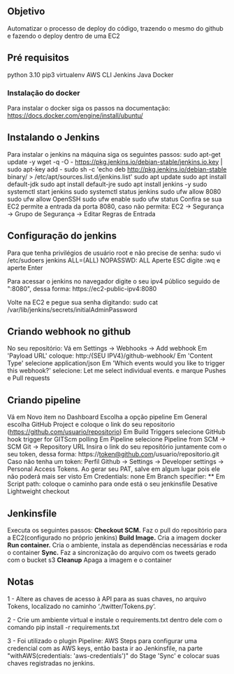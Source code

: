 ## Objetivo
Automatizar o processo de deploy do código, trazendo o mesmo do github e fazendo o deploy dentro de uma EC2

## Pré requisitos
python 3.10
pip3
virtualenv
AWS CLI
Jenkins
Java
Docker

### Instalação do docker
Para instalar o docker siga os passos na documentação: https://docs.docker.com/engine/install/ubuntu/

## Instalando o Jenkins
Para instalar o jenkins na máquina siga os seguintes passos:
    sudo apt-get update -y
    wget -q -O - https://pkg.jenkins.io/debian-stable/jenkins.io.key | sudo apt-key add -
    sudo sh -c 'echo deb http://pkg.jenkins.io/debian-stable binary/ > /etc/apt/sources.list.d/jenkins.list'
    sudo apt update
    sudo apt install default-jdk
    sudo apt install default-jre
    sudo apt install jenkins -y
    sudo systemctl start jenkins
    sudo systemctl status jenkins
    sudo ufw allow 8080
    sudo ufw allow OpenSSH
    sudo ufw enable
    sudo ufw status
    Confira se sua EC2 permite a entrada da porta 8080, caso não permita: EC2 -> Segurança -> Grupo de Segurança -> Editar Regras de Entrada

## Configuração do jenkins
Para que tenha privilégios de usuário root e não precise de senha:
	sudo vi  /etc/sudoers
	jenkins ALL=(ALL) NOPASSWD: ALL
	Aperte ESC digite :wq e aperte Enter

Para acessar o jenkins no navegador digite o seu ipv4 público seguido de ":8080", dessa forma:
    https://ec2-public-ipv4:8080

Volte na EC2 e pegue sua senha digitando:
    sudo cat /var/lib/jenkins/secrets/initialAdminPassword

## Criando webhook no github
No seu repositório:
    Vá em Settings -> Webhooks -> Add webhook
    Em 'Payload URL' coloque: http:/{SEU IPV4}/github-webhook/
    Em 'Content Type' selecione application/json
    Em 'Which events would you like to trigger this webhook?' selecione: Let me select individual events. e marque Pushes e Pull requests

## Criando pipeline 
Vá em Novo item no Dashboard
Escolha a opção pipeline
Em General escolha GitHub Project e coloque o link do seu repositorio (https://github.com/usuario/repositorio)
Em Build Triggers selecione GitHub hook trigger for GITScm polling
Em Pipeline selecione Pipeline from SCM -> SCM Git -> Repository URL
Insira o link do seu repositório juntamente com o seu token, dessa forma: https://token@github.com/usuario/repositorio.git
Caso não tenha um token: Perfil Github -> Settings -> Developer settings -> Personal Access Tokens. Ao gerar seu PAT, salve em algum lugar pois ele não poderá mais ser visto
Em Credentials: none
Em Branch specifier: **
Em Script path: coloque o caminho para onde está o seu jenkinsfile
Desative Lightweight checkout

## Jenkinsfile
Executa os seguintes passos:
**Checkout SCM.** Faz o pull do repositório para a EC2(configurado no próprio jenkins)
**Build Image.** Cria a imagem docker 
**Run container.** Cria o ambiente, instala as dependências necessárias e roda o container
**Sync.** Faz a sincronização do arquivo com os tweets gerado com o bucket s3
**Cleanup** Apaga a imagem e o container 

## Notas
1 - Altere as chaves de acesso à API para as suas chaves, no arquivo Tokens, localizado no caminho ‘./twitter/Tokens.py’.

2 - Crie um ambiente virtual e instale o requirements.txt dentro dele com o comando pip install -r requirements.txt

3 - Foi utilizado o plugin Pipeline: AWS Steps para configurar uma credencial com as AWS keys, então basta ir ao Jenkinsfile, na parte "withAWS(credentials: 'aws-credentials')" do Stage 'Sync' e colocar suas chaves registradas no jenkins.



